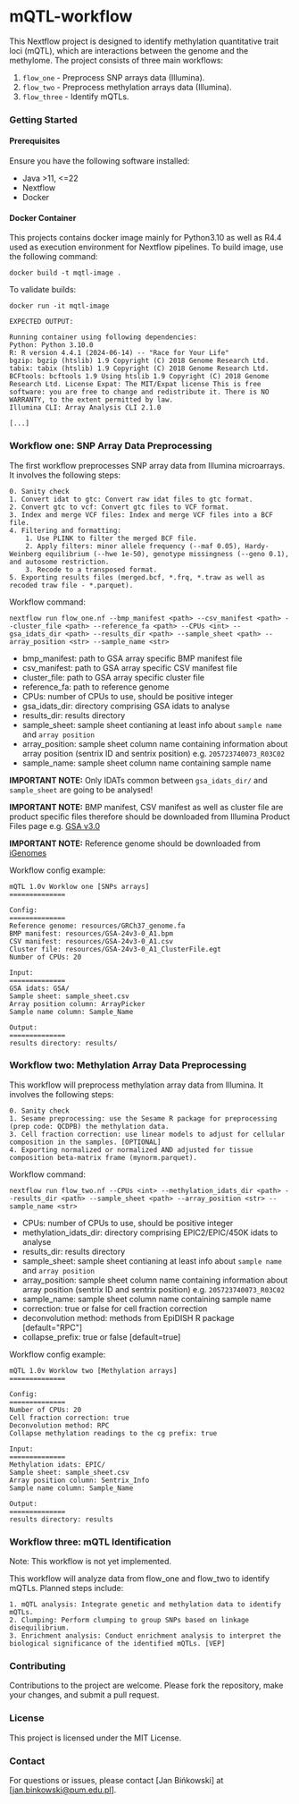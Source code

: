 # mQTL-workflow
This Nextflow project is designed to identify methylation quantitative trait loci (mQTL), which are interactions between the genome and the methylome. The project consists of three main workflows:

1. `flow_one` - Preprocess SNP arrays data (Illumina).
2. `flow_two` - Preprocess methylation arrays data (Illumina).
3. `flow_three` - Identify mQTLs.

### Getting Started

#### Prerequisites
Ensure you have the following software installed:

- Java >11, <=22
- Nextflow
- Docker

#### Docker Container
This projects contains docker image mainly for Python3.10 as well as R4.4 used as execution environment for Nextflow pipelines.
To build image, use the following command:

```
docker build -t mqtl-image .
```

To validate builds:

```
docker run -it mqtl-image

EXPECTED OUTPUT:

Running container using following dependencies:
Python: Python 3.10.0
R: R version 4.4.1 (2024-06-14) -- "Race for Your Life"
bgzip: bgzip (htslib) 1.9 Copyright (C) 2018 Genome Research Ltd.
tabix: tabix (htslib) 1.9 Copyright (C) 2018 Genome Research Ltd.
BCFtools: bcftools 1.9 Using htslib 1.9 Copyright (C) 2018 Genome Research Ltd. License Expat: The MIT/Expat license This is free software: you are free to change and redistribute it. There is NO WARRANTY, to the extent permitted by law.
Illumina CLI: Array Analysis CLI 2.1.0

[...]
```

### Workflow one: SNP Array Data Preprocessing
The first workflow preprocesses SNP array data from Illumina microarrays. It involves the following steps:

```
0. Sanity check
1. Convert idat to gtc: Convert raw idat files to gtc format.
2. Convert gtc to vcf: Convert gtc files to VCF format.
3. Index and merge VCF files: Index and merge VCF files into a BCF file.
4. Filtering and formatting:
    1. Use PLINK to filter the merged BCF file.
    2. Apply filters: minor allele frequency (--maf 0.05), Hardy-Weinberg equilibrium (--hwe 1e-50), genotype missingness (--geno 0.1), and autosome restriction.
    3. Recode to a transposed format.
5. Exporting results files (merged.bcf, *.frq, *.traw as well as recoded traw file - *.parquet).
```

Workflow command:

```
nextflow run flow_one.nf --bmp_manifest <path> --csv_manifest <path> --cluster_file <path> --reference_fa <path> --CPUs <int> --gsa_idats_dir <path> --results_dir <path> --sample_sheet <path> --array_position <str> --sample_name <str>
```

- bmp_manifest: path to GSA array specific BMP manifest file
- csv_manifest: path to GSA array specific CSV manifest file
- cluster_file: path to GSA array specific cluster file
- reference_fa: path to reference genome
- CPUs: number of CPUs to use, should be positive integer 
- gsa_idats_dir: directory comprising GSA idats to analyse
- results_dir: results directory
- sample_sheet: sample sheet contianing at least info about `sample name` and `array position`
- array_position: sample sheet column name containing information about array position (sentrix ID and sentrix position) e.g. `205723740073_R03C02`
- sample_name: sample sheet column name containing sample name

**IMPORTANT NOTE:** Only IDATs common between `gsa_idats_dir/` and  `sample_sheet` are going to be analysed!

**IMPORTANT NOTE:** BMP manifest, CSV manifest as well as cluster file are product specific files therefore should be downloaded from Illumina Product Files page e.g. [GSA v3.0](https://emea.support.illumina.com/downloads/infinium-global-screening-array-v3-0-product-files.html)

**IMPORTANT NOTE:** Reference genome should be downloaded from [iGenomes](https://emea.support.illumina.com/sequencing/sequencing_software/igenome.html)

Workflow config example:

```
mQTL 1.0v Worklow one [SNPs arrays]
==============

Config:
==============
Reference genome: resources/GRCh37_genome.fa
BMP manifest: resources/GSA-24v3-0_A1.bpm
CSV manifest: resources/GSA-24v3-0_A1.csv
Cluster file: resources/GSA-24v3-0_A1_ClusterFile.egt
Number of CPUs: 20

Input:
==============
GSA idats: GSA/
Sample sheet: sample_sheet.csv
Array position column: ArrayPicker
Sample name column: Sample_Name

Output:
==============
results directory: results/
```

### Workflow two: Methylation Array Data Preprocessing

This workflow will preprocess methylation array data from Illumina. It involves the following steps:

```
0. Sanity check
1. Sesame preprocessing: use the Sesame R package for preprocessing (prep code: QCDPB) the methylation data.
3. Cell fraction correction: use linear models to adjust for cellular composition in the samples. [OPTIONAL]
4. Exporting normalized or normalized AND adjusted for tissue composition beta-matrix frame (mynorm.parquet).
```

Workflow command:

```
nextflow run flow_two.nf --CPUs <int> --methylation_idats_dir <path> --results_dir <path> --sample_sheet <path> --array_position <str> --sample_name <str>
```

- CPUs: number of CPUs to use, should be positive integer 
- methylation_idats_dir: directory comprising EPIC2/EPIC/450K idats to analyse
- results_dir: results directory
- sample_sheet: sample sheet contianing at least info about `sample name` and `array position`
- array_position: sample sheet column name containing information about array position (sentrix ID and sentrix position) e.g. `205723740073_R03C02`
- sample_name: sample sheet column name containing sample name
- correction: true or false for cell fraction correction
- deconvolution method: methods from EpiDISH R package [default="RPC"]
- collapse_prefix: true or false [default=true]

Workflow config example:

```
mQTL 1.0v Worklow two [Methylation arrays]
==============

Config:
==============
Number of CPUs: 20
Cell fraction correction: true
Deconvolution method: RPC
Collapse methylation readings to the cg prefix: true

Input:
==============
Methylation idats: EPIC/
Sample sheet: sample_sheet.csv
Array position column: Sentrix_Info
Sample name column: Sample_Name

Output:
==============
results directory: results
```

### Workflow three: mQTL Identification
Note: This workflow is not yet implemented.

This workflow will analyze data from flow_one and flow_two to identify mQTLs. Planned steps include:

```
1. mQTL analysis: Integrate genetic and methylation data to identify mQTLs.
2. Clumping: Perform clumping to group SNPs based on linkage disequilibrium.
3. Enrichment analysis: Conduct enrichment analysis to interpret the biological significance of the identified mQTLs. [VEP]
```

### Contributing
Contributions to the project are welcome. Please fork the repository, make your changes, and submit a pull request.

### License
This project is licensed under the MIT License.

### Contact
For questions or issues, please contact [Jan Bińkowski] at [jan.binkowski@pum.edu.pl].
